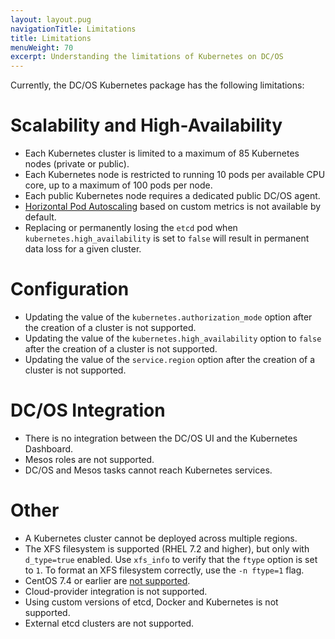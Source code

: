 ```yaml
---
layout: layout.pug
navigationTitle: Limitations
title: Limitations
menuWeight: 70
excerpt: Understanding the limitations of Kubernetes on DC/OS
---
```


<!-- This source repo for this topic is https://github.com/mesosphere/dcos-kubernetes-cluster -->

Currently, the DC/OS Kubernetes package has the following limitations:

# Scalability and High-Availability

* Each Kubernetes cluster is limited to a maximum of 85 Kubernetes nodes (private or public).
* Each Kubernetes node is restricted to running 10 pods per available CPU core, up to a maximum of 100 pods per node.
* Each public Kubernetes node requires a dedicated public DC/OS agent.
* [Horizontal Pod Autoscaling](https://kubernetes.io/docs/tasks/run-application/horizontal-pod-autoscale/) based on custom metrics is not available by default.
* Replacing or permanently losing the `etcd` pod when `kubernetes.high_availability` is set to `false` will result in permanent data loss for a given cluster.

# Configuration

* Updating the value of the `kubernetes.authorization_mode` option after the creation of a cluster is not supported.
* Updating the value of the `kubernetes.high_availability` option to `false` after the creation of a cluster is not supported.
* Updating the value of the `service.region` option after the creation of a cluster is not supported.

# DC/OS Integration

* There is no integration between the DC/OS UI and the Kubernetes Dashboard.
* Mesos roles are not supported.
* DC/OS and Mesos tasks cannot reach Kubernetes services.

# Other

* A Kubernetes cluster cannot be deployed across multiple regions.
* The XFS filesystem is supported (RHEL 7.2 and higher), but only with `d_type=true` enabled.
  Use `xfs_info` to verify that the `ftype` option is set to `1`.
  To format an XFS filesystem correctly, use the `-n ftype=1` flag.
* CentOS 7.4 or earlier are [not supported](https://mesosphere-community.force.com/s/article/Critical-Issue-KMEM-MSPH-2018-0006).
* Cloud-provider integration is not supported.
* Using custom versions of etcd, Docker and Kubernetes is not supported.
* External etcd clusters are not supported.
